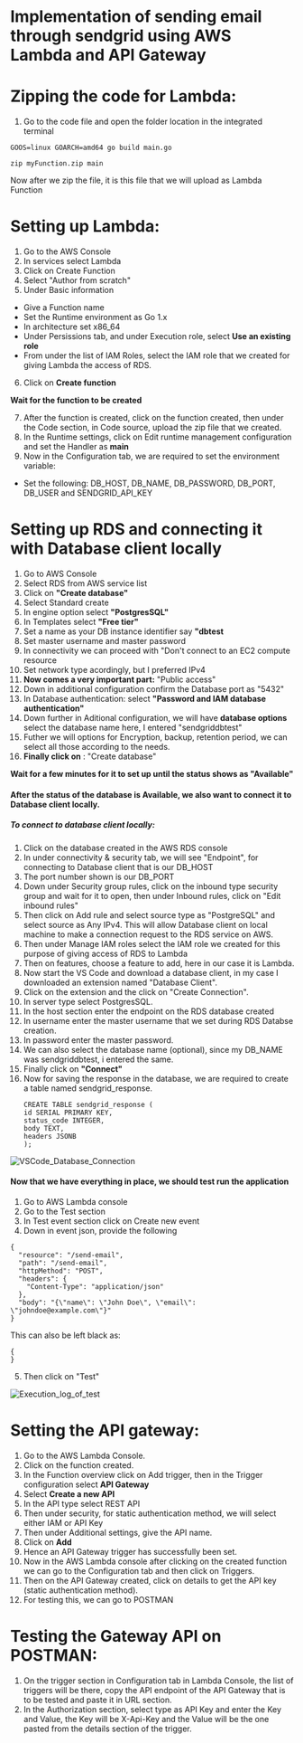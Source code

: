 # Implementation of sending email through sendgrid using AWS Lambda and API Gateway
# Zipping the code for Lambda:
1. Go to the code file and open the folder location in the integrated terminal
```
GOOS=linux GOARCH=amd64 go build main.go
```
```
zip myFunction.zip main
```
Now after we zip the file, it is this file that we will upload as Lambda Function

# Setting up Lambda:
1. Go to the AWS Console
2. In services select Lambda
3. Click on Create Function
4. Select "Author from scratch"
5. Under Basic information
- Give a Function name
- Set the Runtime environment as Go 1.x
- In architecture set x86_64
- Under Persissions tab, and under Execution role, select <b>Use an existing role</b>
- From under the list of IAM Roles, select the IAM role that we created for giving Lambda the access of RDS.
6. Click on <b>Create function</b>

<b>Wait for the function to be created</b>

7. After the function is created, click on the function created, then under the Code section, in Code source, upload the zip file that we created.
8. In the Runtime settings, click on Edit runtime management configuration and set the Handler as <b>main</b>
9. Now in the Configuration tab, we are required to set the environment variable:
- Set the following: DB_HOST, DB_NAME, DB_PASSWORD, DB_PORT, DB_USER and SENDGRID_API_KEY







# Setting up RDS and connecting it with Database client locally
1. Go to AWS Console
2. Select RDS from AWS service list
3. Click on <b>"Create database"</b>
4. Select Standard create
5. In engine option select <b>"PostgresSQL"</b>
6. In Templates select <b>"Free tier"</b>
7. Set a name as your DB instance identifier say <b>"dbtest</b>
8. Set master username and master password
9. In connectivity we can proceed with "Don't connect to an EC2 compute resource
10. Set network type acordingly, but I preferred IPv4
11. <b>Now comes a very important part:</b> "Public access"
12. Down in additional configuration confirm the Database port as "5432"
13. In Database authentication: select <b>"Password and IAM database authentication"</b>
14. Down further in Aditional configuration, we will have <b>database options</b> select the database name here, I entered "sendgriddbtest"
15. Futher we will options for Encryption, backup, retention period, we can select all those according to the needs.
16. <b> Finally click on</b> : "Create database"

<b> Wait for a few minutes for it to set up until the status shows as "Available"</b>

#### After the status of the database is Available, we also want to connect it to Database client locally.
##### To connect to database client locally:
1. Click on the database created in the AWS RDS console
2. In under connectivity & security tab, we will see "Endpoint", for connecting to Database client that is our DB_HOST
3. The port number shown is our DB_PORT
4. Down under Security group rules, click on the inbound type security group and wait for it to open, then under Inbound rules, click on "Edit inbound rules"
5. Then click on Add rule and select source type as "PostgreSQL" and select source as Any IPv4. This will allow Database client on local machine to make a connection request to the RDS service on AWS.
6. Then under Manage IAM roles select the IAM role we created for this purpose of giving access of RDS to Lambda
7. Then on features, choose a feature to add, here in our case it is Lambda.
8. Now start the VS Code and download a database client, in my case I downloaded an extension named "Database Client".
9. Click on the extension and the click on "Create Connection".
10. In server type select PostgresSQL.
11. In the host section enter the endpoint on the RDS database created
12. In username enter the master username that we set during RDS Databse creation.
13. In password enter the master password.
14. We can also select the database name (optional), since my DB_NAME was sendgriddbtest, i entered the same.
15. Finally click on <b>"Connect"</b>
16. Now for saving the response in the database, we are required to create a table named sendgrid_response.
    ```
    CREATE TABLE sendgrid_response (
    id SERIAL PRIMARY KEY,
    status_code INTEGER,
    body TEXT,
    headers JSONB
    );
    ```

![VSCode_Database_Connection](https://github.com/Amarjit0511/go-task-sheet/assets/54772122/90cd76a4-e163-481e-bac3-15349cf64c7d)


#### Now that we have everything in place, we should test run the application
1. Go to AWS Lambda console
2. Go to the Test section
3. In Test event section click on Create new event
4. Down in event json, provide the following
```
{
  "resource": "/send-email",
  "path": "/send-email",
  "httpMethod": "POST",
  "headers": {
    "Content-Type": "application/json"
  },
  "body": "{\"name\": \"John Doe\", \"email\": \"johndoe@example.com\"}"
}
```
This can also be left black as:
```
{
}
```
5. Then click on "Test"

![Execution_log_of_test](https://github.com/Amarjit0511/go-task-sheet/assets/54772122/6e399b2d-7417-441c-af2b-0b5cd2b5bc81)

# Setting the API gateway:
1. Go to the AWS Lambda Console.
2. Click on the function created.
3. In the Function overview click on Add trigger, then in the Trigger configuration select <b>API Gateway</b>
4. Select <b>Create a new API</b>
5. In the API type select REST API
6. Then under security, for static authentication method, we will select either IAM or API Key
7. Then under Additional settings, give the API name.
8. Click on <b>Add</b>
9. Hence an API Gateway trigger has successfully been set.
10. Now in the AWS Lambda console after clicking on the created function we can go to the Configuration tab and then click on Triggers.
11. Then on the API Gateway created, click on details to get the API key (static authentication method).
12. For testing this, we can go to POSTMAN

# Testing the Gateway API on POSTMAN:
1. On the trigger section in Configuration tab in Lambda Console, the list of triggers will be there, copy the API endpoint of the API Gateway that is to be tested and paste it in URL section.
2. In the Authorization section, select type as API Key and enter the Key and Value, the Key will be X-Api-Key and the Value will be the one pasted from the details section of the trigger.
   


